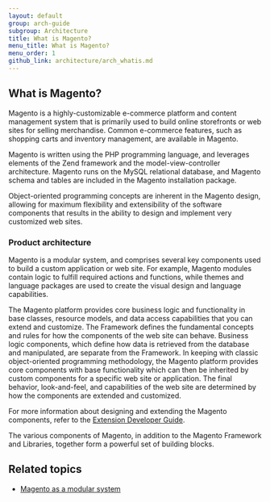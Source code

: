 ```yaml
---
layout: default
group: arch-guide
subgroup: Architecture
title: What is Magento?
menu_title: What is Magento?
menu_order: 1
github_link: architecture/arch_whatis.md
---
```


<h2 id="m2arch-whatis-overview">What is Magento?</h2>

Magento is a highly-customizable e-commerce platform and content management system that is primarily used to build online storefronts or web sites for selling merchandise. Common e-commerce features, such as shopping carts and inventory management, are available in Magento.

Magento is written using the PHP programming language, and leverages elements of the Zend framework and the model-view-controller architecture. Magento runs on the MySQL relational database, and Magento schema and tables are included in the Magento installation package.

Object-oriented programming concepts are inherent in the Magento design, allowing for maximum flexibility and extensibility of the software components that results  in the ability to design and implement very customized web sites.

<h3 id="m2arch-whatis-archi"> Product architecture</h3>

Magento is a modular system, and comprises several key components used to build a custom application or web site. For example, Magento modules contain logic to fulfill required actions and functions, while themes and language packages are used to create the visual design and language capabilities.

The Magento platform provides core business logic and functionality in base classes, resource models, and data access capabilities that you can extend and customize. The Framework defines the fundamental concepts and rules for how the components of the web site can behave. Business logic components, which define how data is retrieved from the database and manipulated, are separate from the Framework.  In keeping with classic object-oriented programming methodology, the Magento platform provides core components with base functionality which can then be inherited by custom components for a specific web site or application. The final  behavior, look-and-feel, and capabilities of the web site are determined by how the components are extended and customized.

<div class="bs-callout bs-callout-info" id="info">

  <p>For more information about designing and extending the Magento components, refer to the <a href="{{ site.gdeurl }}extension-dev-guide/bk-extension-dev-guide.html">Extension Developer Guide</a>.</p>

</div>

The various components of Magento, in addition to the Magento Framework and Libraries, together form a powerful set of building blocks.

<h2 id="m2arch-related">Related topics</h2>

* <a href="{{ site.gdeurl }}architecture/arch_asmodsys.html">Magento as a modular system</a>

